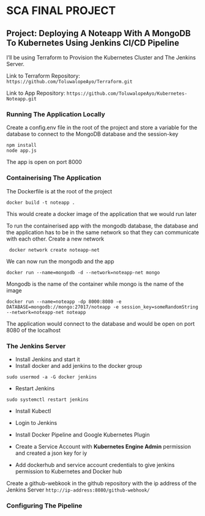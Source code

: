 # SCA FINAL PROJECT

## Project: Deploying A Noteapp With A MongoDB To Kubernetes Using Jenkins CI/CD Pipeline

I’ll be using Terraform to Provision the Kubernetes Cluster and The Jenkins Server.

Link to Terraform Repository: `https://github.com/ToluwalopeAyo/Terraform.git`

Link to App Repository: `https://github.com/ToluwalopeAyo/Kubernetes-Noteapp.git`

### Running The Application Locally

Create a config.env file in the root of the project and store a variable for the database to connect to the MongoDB database and the session-key

```
npm install
node app.js
```
The app is open on port 8000

### Containerising The Application

The Dockerfile is at the root of the project

```docker build -t noteapp .```

This would create a docker image of the application that we would run later

To run the containerised app with the mongodb database, the database and the application has to be in the same network so that they can communicate with each other. Create a new network

``` docker network create noteapp-net```

We can now run the mongodb and the app

```docker run --name=mongodb -d --network=noteapp-net mongo```

Mongodb is the name of the container while mongo is the name of the image

```
docker run --name=noteapp -dp 8000:8080 -e DATABASE=mongodb://mongo:27017/noteapp -e session_key=someRandomString --network=noteapp-net noteapp
```

The application would connect to the database and would be open on port 8080 of the localhost

### The Jenkins Server

- Install Jenkins and start it
- Install docker and add jenkins to the docker group 

```sudo usermod -a -G docker jenkins```

- Restart Jenkins

```sudo systemctl restart jenkins```

- Install Kubectl

- Login to Jenkins

- Install Docker Pipeline and Google Kubernetes Plugin

- Create a Service Account with **Kubernetes Engine Admin** permission and created a json key for iy

- Add dockerhub and service account credentials to give jenkins permission to Kubernetes and Docker hub

Create a github-webkook in the github repository with the ip address of the Jenkins Server `http://ip-address:8080/github-webhook/`

### Configuring The Pipeline
